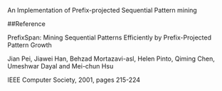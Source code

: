An Implementation of Prefix-projected Sequential Pattern mining

##Reference

PrefixSpan: Mining Sequential Patterns Efficiently by Prefix-Projected Pattern Growth

Jian Pei, Jiawei Han, Behzad Mortazavi-asl, Helen Pinto, Qiming Chen, Umeshwar Dayal and Mei-chun Hsu

IEEE Computer Society, 2001, pages 215-224
